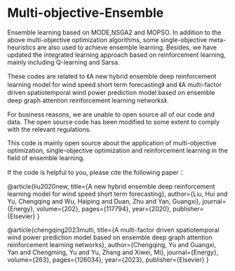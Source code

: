 # Multi-objective-Ensemble
Ensemble learning based on MODE,NSGA2 and MOPSO.
In addition to the above multi-objective optimization algorithms, some single-objective meta-heuristics are also used to achieve ensemble learning.
Besides, we have updated the integrated learning approach based on reinforcement learning, mainly including Q-learning and Sarsa.

These codes are related to 《A new hybrid ensemble deep reinforcement learning model for wind speed short term forecasting》 and 《A multi-factor driven spatiotemporal wind power prediction model based on ensemble deep graph attention reinforcement learning networks》.

For business reasons, we are unable to open source all of our code and data. The open source code has been modified to some extent to comply with the relevant regulations.

This code is mainly open source about the application of multi-objective optimization, single-objective optimization and reinforcement learning in the field of ensemble learning.

If the code is helpful to you, please cite the following paper：


@article{liu2020new,
  title={A new hybrid ensemble deep reinforcement learning model for wind speed short term forecasting},
  author={Liu, Hui and Yu, Chengqing and Wu, Haiping and Duan, Zhu and Yan, Guangxi},
  journal={Energy},
  volume={202},
  pages={117794},
  year={2020},
  publisher={Elsevier}
}


@article{chengqing2023multi,
  title={A multi-factor driven spatiotemporal wind power prediction model based on ensemble deep graph attention reinforcement learning networks},
  author={Chengqing, Yu and Guangxi, Yan and Chengming, Yu and Yu, Zhang and Xiwei, Mi},
  journal={Energy},
  volume={263},
  pages={126034},
  year={2023},
  publisher={Elsevier}
}
